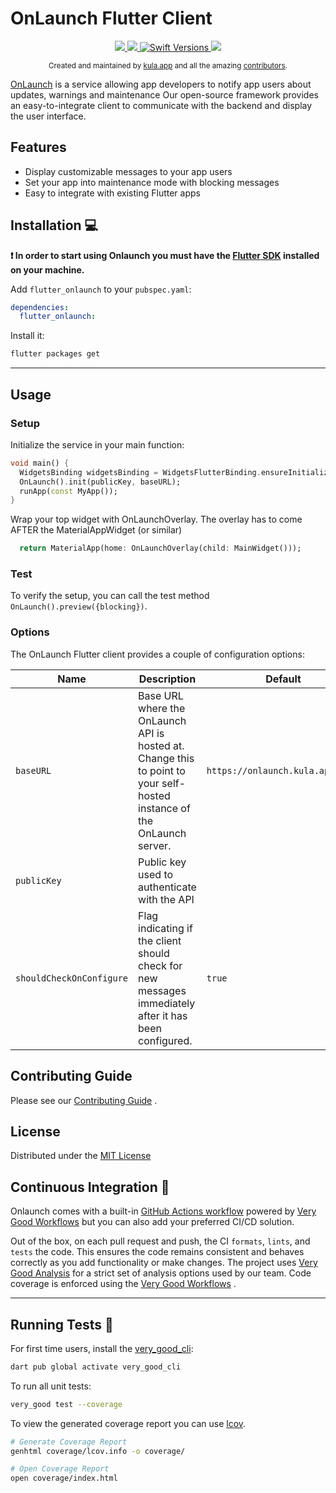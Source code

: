 # OnLaunch Flutter Client

<p align="center">
  <a href="https://github.com/kula-app/OnLaunch-Flutter-Client/releases">
    <img src="https://img.shields.io/github/release/kula-app/onlaunch-Flutter-client.svg"/>
  </a>
  <a href="https://codecov.io/gh/kula-app/OnLaunch-Flutter-Client" >
    <img src="https://codecov.io/gh/kula-app/OnLaunch-Flutter-Client/branch/main/graph/badge.svg?token=SW7EXARH5G"/>
  </a>
  <a href="https://swiftpackageindex.com/kula-app/OnLaunch-Flutter-Client">
    <img src="https://img.shields.io/endpoint?url=https%3A%2F%2Fswiftpackageindex.com%2Fapi%2Fpackages%2Fkula-app%2FOnLaunch-Flutter-Client%2Fbadge%3Ftype%3Dswift-versions" alt="Swift Versions" />
  </a>
  <a href="https://github.com/kula-app/OnLaunch-Flutter-Client/blob/master/LICENSE">
    <img src="https://img.shields.io/github/license/kula-app/OnLaunch-Flutter-Client.svg"/>
  </a>
</p>

<p align="center">
    <sub>Created and maintained by <a href="https://kula.app">kula.app</a> and all the amazing <a href="https://github.com/kula-app/OnLaunch-Flutter-Client/graphs/contributors">contributors</a>.</sub>
</p>

[OnLaunch](https://github.com/kula-app/OnLaunch) is a service allowing app developers to notify app
users about updates, warnings and maintenance
Our open-source framework provides an easy-to-integrate client to communicate with the backend and
display the user interface.

## Features

- Display customizable messages to your app users
- Set your app into maintenance mode with blocking messages
- Easy to integrate with existing Flutter apps

## Installation 💻

**❗ In order to start using Onlaunch you must have the [Flutter SDK][flutter_install_link] installed
on your machine.**

Add `flutter_onlaunch` to your `pubspec.yaml`:

```yaml
dependencies:
  flutter_onlaunch:
```

Install it:

```sh
flutter packages get
```

---

## Usage

### Setup

Initialize the service in your main function:

```dart
void main() {
  WidgetsBinding widgetsBinding = WidgetsFlutterBinding.ensureInitialized();
  OnLaunch().init(publicKey, baseURL);
  runApp(const MyApp());
}
```

Wrap your top widget with OnLaunchOverlay. The overlay has to come AFTER the MaterialAppWidget (or
similar)

```dart
  return MaterialApp(home: OnLaunchOverlay(child: MainWidget()));
```

### Test

To verify the setup, you can call the test method `OnLaunch().preview({blocking})`.

### Options

The OnLaunch Flutter client provides a couple of configuration options:

| Name                     | Description                                                                                                             | Default                          |
|--------------------------|-------------------------------------------------------------------------------------------------------------------------|----------------------------------|
| `baseURL`                | Base URL where the OnLaunch API is hosted at. Change this to point to your self-hosted instance of the OnLaunch server. | `https://onlaunch.kula.app/api/` |
| `publicKey`              | Public key used to authenticate with the API                                                                            |                                  |
| `shouldCheckOnConfigure` | Flag indicating if the client should check for new messages immediately after it has been configured.                   | `true`                           |

## Contributing Guide

Please see
our [Contributing Guide](https://github.com/kula-app/OnLaunch-Flutter-Client/blob/main/CONTRIBUTING.md)
.

## License

Distributed under
the [MIT License](https://github.com/kula-app/OnLaunch-Flutter-Client/blob/main/LICENSE)

## Continuous Integration 🤖

Onlaunch comes with a built-in [GitHub Actions workflow][github_actions_link] powered
by [Very Good Workflows][very_good_workflows_link] but you can also add your preferred CI/CD
solution.

Out of the box, on each pull request and push, the CI `formats`, `lints`, and `tests` the code. This
ensures the code remains consistent and behaves correctly as you add functionality or make changes.
The project uses [Very Good Analysis][very_good_analysis_link] for a strict set of analysis options
used by our team. Code coverage is enforced using the [Very Good Workflows][very_good_coverage_link]
.

---

## Running Tests 🧪

For first time users, install the [very_good_cli][very_good_cli_link]:

```sh
dart pub global activate very_good_cli
```

To run all unit tests:

```sh
very_good test --coverage
```

To view the generated coverage report you can
use [lcov](https://github.com/linux-test-project/lcov).

```sh
# Generate Coverage Report
genhtml coverage/lcov.info -o coverage/

# Open Coverage Report
open coverage/index.html
```

[flutter_install_link]: https://docs.flutter.dev/get-started/install

[github_actions_link]: https://docs.github.com/en/actions/learn-github-actions

[license_badge]: https://img.shields.io/badge/license-MIT-blue.svg

[license_link]: https://opensource.org/licenses/MIT

[logo_black]: https://raw.githubusercontent.com/VGVentures/very_good_brand/main/styles/README/vgv_logo_black.png#gh-light-mode-only

[logo_white]: https://raw.githubusercontent.com/VGVentures/very_good_brand/main/styles/README/vgv_logo_white.png#gh-dark-mode-only

[mason_link]: https://github.com/felangel/mason

[very_good_analysis_badge]: https://img.shields.io/badge/style-very_good_analysis-B22C89.svg

[very_good_analysis_link]: https://pub.dev/packages/very_good_analysis

[very_good_cli_link]: https://pub.dev/packages/very_good_cli

[very_good_coverage_link]: https://github.com/marketplace/actions/very-good-coverage

[very_good_ventures_link]: https://verygood.ventures

[very_good_ventures_link_light]: https://verygood.ventures#gh-light-mode-only

[very_good_ventures_link_dark]: https://verygood.ventures#gh-dark-mode-only

[very_good_workflows_link]: https://github.com/VeryGoodOpenSource/very_good_workflows
